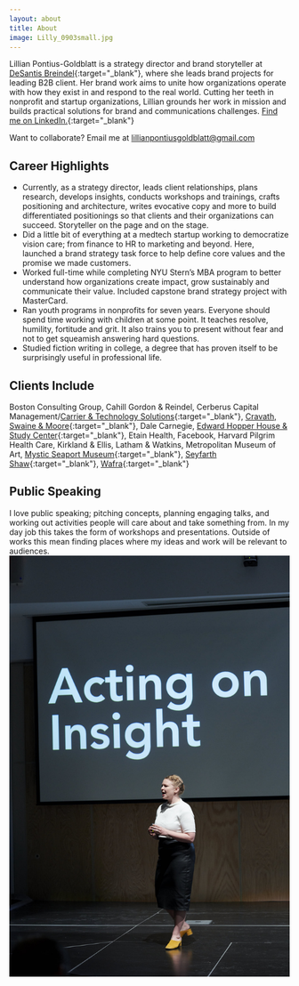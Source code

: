 ```yaml
---
layout: about
title: About
image: Lilly_0903small.jpg
---
```

Lillian Pontius-Goldblatt is a strategy director and brand storyteller at [DeSantis Breindel](https://www.desantisbreindel.com/){:target="\_blank"}, where she leads brand projects for leading B2B client. Her brand work aims to unite how organizations operate with how they exist in and respond to the real world. Cutting her teeth in nonprofit and startup organizations, Lillian grounds her work in mission and builds practical solutions for brand and communications challenges. [Find me on LinkedIn.](https://www.linkedin.com/in/lillianpontiusgoldblatt/){:target="\_blank"}

Want to collaborate? Email me at [lillianpontiusgoldblatt@gmail.com](mailto:lillianpontiusgoldblatt@gmail.com)

## Career Highlights
- Currently, as a strategy director, leads client relationships, plans research, develops insights, conducts workshops and trainings, crafts positioning and architecture, writes evocative copy and more to build differentiated positionings so that clients and their organizations can succeed. Storyteller on the page and on the stage.
- Did a little bit of everything at a medtech startup working to democratize vision care; from finance to HR to marketing and beyond. Here, launched a brand strategy task force to help define core values and the promise we made customers.
- Worked full-time while completing NYU Stern’s MBA program to better understand how organizations create impact, grow sustainably and communicate their value. Included capstone brand strategy project with MasterCard.
- Ran youth programs in nonprofits for seven years. Everyone should spend time working with children at some point. It teaches resolve, humility, fortitude and grit. It also trains you to present without fear and not to get squeamish answering hard questions.
- Studied fiction writing in college, a degree that has proven itself to be surprisingly useful in professional life.

## Clients Include
Boston Consulting Group, Cahill Gordon & Reindel, Cerberus Capital Management/[Carrier & Technology Solutions](https://www.ctsholdings.com/){:target="\_blank"}, [Cravath, Swaine & Moore](https://200.cravath.com/){:target="\_blank"}, Dale Carnegie, [Edward Hopper House & Study Center](http://www.edwardhopperhouse.org/){:target="\_blank"}, Etain Health, Facebook, Harvard Pilgrim Health Care, Kirkland & Ellis, Latham & Watkins, Metropolitan Museum of Art, [Mystic Seaport Museum](https://www.mysticseaport.org/){:target="\_blank"}, [Seyfarth Shaw](https://www.seyfarth.com/){:target="\_blank"}, [Wafra](https://www.wafra.com/){:target="\_blank"}

## Public Speaking
I love public speaking; pitching concepts, planning engaging talks, and working out activities people will care about and take something from. In my day job this takes the form of workshops and presentations. Outside of works this mean finding places where my ideas and work will be relevant to audiences.
![image](/assets/images/rrs.jpg)
